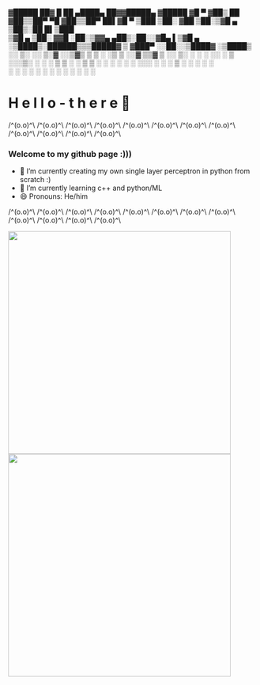▓█████  ██▓     █    ██  ▄████▄   ██▓▓█████▄ ▓█████ 
▓█   ▀ ▓██▒     ██  ▓██▒▒██▀ ▀█  ▓██▒▒██▀ ██▌▓█   ▀ 
▒███   ▒██░    ▓██  ▒██░▒▓█    ▄ ▒██▒░██   █▌▒███   
▒▓█  ▄ ▒██░    ▓▓█  ░██░▒▓▓▄ ▄██▒░██░░▓█▄   ▌▒▓█  ▄ 
░▒████▒░██████▒▒▒█████▓ ▒ ▓███▀ ░░██░░▒████▓ ░▒████▒
░░ ▒░ ░░ ▒░▓  ░░▒▓▒ ▒ ▒ ░ ░▒ ▒  ░░▓   ▒▒▓  ▒ ░░ ▒░ ░
 ░ ░  ░░ ░ ▒  ░░░▒░ ░ ░   ░  ▒    ▒ ░ ░ ▒  ▒  ░ ░  ░
   ░     ░ ░    ░░░ ░ ░ ░         ▒ ░ ░ ░  ░    ░   
   ░  ░    ░  ░   ░     ░ ░       ░     ░       ░  ░
                        ░             ░             

# H e l l o   -   t h e r e 👋

/^(o.o)^\ /^(o.o)^\ /^(o.o)^\ /^(o.o)^\ /^(o.o)^\ /^(o.o)^\ /^(o.o)^\ /^(o.o)^\ /^(o.o)^\ /^(o.o)^\ /^(o.o)^\ /^(o.o)^\


### Welcome to my github page :)))

- 🔭 I’m currently creating my own single layer perceptron in python from scratch :)
- 🌱 I’m currently learning c++ and python/ML
- 😄 Pronouns: He/him


/^(o.o)^\ /^(o.o)^\ /^(o.o)^\ /^(o.o)^\ /^(o.o)^\ /^(o.o)^\ /^(o.o)^\ /^(o.o)^\ /^(o.o)^\ /^(o.o)^\ /^(o.o)^\ /^(o.o)^\

<img src="https://github-readme-stats.vercel.app/api?username=Elucide&show_icons=true&theme=gotham&?count_private=true&include_all_commits=true" length="100" width="450"> 
<img src="https://github-readme-stats.vercel.app/api/top-langs/?username=Elucide&layout=compact&theme=gotham" length="100" width="450">



<!--
**Elucide/Elucide** is a ✨ _special_ ✨ repository because its `README.md` (this file) appears on your GitHub profile.

Here are some ideas to get you started:


- 👯 I’m looking to collaborate on ...
- 🤔 I’m looking for help with ...
- 💬 Ask me about ...
- 📫 How to reach me: ...
- 😄 Pronouns: ...
- ⚡ Fun fact: ...
-->
